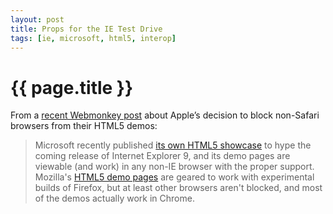 ```yaml
---
layout: post
title: Props for the IE Test Drive
tags: [ie, microsoft, html5, interop]
---
```


{{ page.title }}
================

<p>From a <a href="http://www.webmonkey.com/2010/06/apples-html5-showcase-less-about-web-standards-more-about-apple/">recent Webmonkey post</a> about Apple&#8217;s decision to block non-Safari browsers from their HTML5 demos:</p>
<blockquote><p>Microsoft recently published <a href="http://ie.microsoft.com/testdrive/" target="_blank">its own HTML5 showcase</a> to hype the coming release of Internet Explorer 9, and its demo pages are viewable (and work) in any non-IE browser with the proper support. Mozilla's <a href="http://hacks.mozilla.org/category/demo/featured-demo/" target="_blank">HTML5 demo pages</a> are geared to work with experimental builds of Firefox, but at least other browsers aren't blocked, and most of the demos actually work in Chrome.</p></blockquote>

